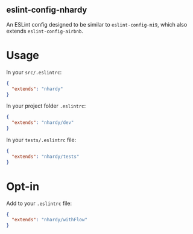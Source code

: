 eslint-config-nhardy
--------------------

An ESLint config designed to be similar to `eslint-config-mi9`, which also extends `eslint-config-airbnb`.

Usage
=====

In your `src/.eslintrc`:
```json
{
  "extends": "nhardy"
}
```

In your project folder `.eslintrc`:
```json
{
  "extends": "nhardy/dev"
}
```


In your `tests/.eslintrc` file:
```json
{
  "extends": "nhardy/tests"
}
```

Opt-in
======

Add to your `.eslintrc` file:
```json
{
  "extends": "nhardy/withFlow"
}
```
